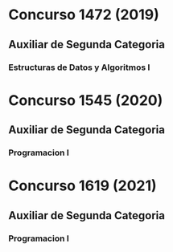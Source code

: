 # Concurso 1472 (2019)
## Auxiliar de Segunda Categoria
### Estructuras de Datos y Algoritmos I

# Concurso 1545 (2020)
## Auxiliar de Segunda Categoria
### Programacion I

# Concurso 1619 (2021)
## Auxiliar de Segunda Categoria
### Programacion I
